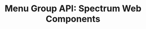 ---
layout: api.njk
title: 'Menu Group API: Spectrum Web Components'
displayName: Menu Group
componentName: menu-group
componentHeading: sp-menu-group
tags:
- component-api
---